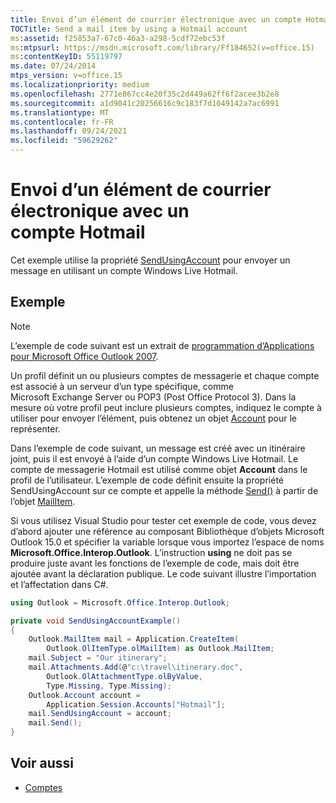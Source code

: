 ```yaml
---
title: Envoi d’un élément de courrier électronique avec un compte Hotmail
TOCTitle: Send a mail item by using a Hotmail account
ms:assetid: f25853a7-67c0-46a3-a298-5cdf72ebc53f
ms:mtpsurl: https://msdn.microsoft.com/library/Ff184652(v=office.15)
ms:contentKeyID: 55119797
ms.date: 07/24/2014
mtps_version: v=office.15
ms.localizationpriority: medium
ms.openlocfilehash: 2771e867cc4e20f35c2d449a62ff6f2acee3b2e8
ms.sourcegitcommit: a1d9041c20256616c9c183f7d1049142a7ac6991
ms.translationtype: MT
ms.contentlocale: fr-FR
ms.lasthandoff: 09/24/2021
ms.locfileid: "59629262"
---
```

# <a name="send-a-mail-item-by-using-a-hotmail-account"></a>Envoi d’un élément de courrier électronique avec un compte Hotmail

Cet exemple utilise la propriété [SendUsingAccount](https://msdn.microsoft.com/library/bb623679\(v=office.15\)) pour envoyer un message en utilisant un compte Windows Live Hotmail.

## <a name="example"></a>Exemple

> [!NOTE] 
> L’exemple de code suivant est un extrait de [programmation d’Applications pour Microsoft Office Outlook 2007](https://www.amazon.com/gp/product/0735622493?ie=UTF8&tag=msmsdn-20&linkCode=as2&camp=1789&creative=9325&creativeASIN=0735622493).

Un profil définit un ou plusieurs comptes de messagerie et chaque compte est associé à un serveur d’un type spécifique, comme Microsoft Exchange Server ou POP3 (Post Office Protocol 3). Dans la mesure où votre profil peut inclure plusieurs comptes, indiquez le compte à utiliser pour envoyer l’élément, puis obtenez un objet [Account](https://msdn.microsoft.com/library/bb645103\(v=office.15\)) pour le représenter.

Dans l’exemple de code suivant, un message est créé avec un itinéraire joint, puis il est envoyé à l’aide d’un compte Windows Live Hotmail. Le compte de messagerie Hotmail est utilisé comme objet **Account** dans le profil de l’utilisateur. L’exemple de code définit ensuite la propriété SendUsingAccount sur ce compte et appelle la méthode [Send()](https://msdn.microsoft.com/library/bb644139\(v=office.15\)) à partir de l’objet [MailItem](https://msdn.microsoft.com/library/bb643865\(v=office.15\)).

Si vous utilisez Visual Studio pour tester cet exemple de code, vous devez d’abord ajouter une référence au composant Bibliothèque d’objets Microsoft Outlook 15.0 et spécifier la variable lorsque vous importez l’espace de noms **Microsoft.Office.Interop.Outlook**. L’instruction **using** ne doit pas se produire juste avant les fonctions de l’exemple de code, mais doit être ajoutée avant la déclaration publique. Le code suivant illustre l’importation et l’affectation dans C\#.

```csharp
using Outlook = Microsoft.Office.Interop.Outlook;
```

```csharp
private void SendUsingAccountExample()
{
    Outlook.MailItem mail = Application.CreateItem(
        Outlook.OlItemType.olMailItem) as Outlook.MailItem;
    mail.Subject = "Our itinerary";
    mail.Attachments.Add(@"c:\travel\itinerary.doc",
        Outlook.OlAttachmentType.olByValue,
        Type.Missing, Type.Missing);
    Outlook.Account account =
        Application.Session.Accounts["Hotmail"];
    mail.SendUsingAccount = account;
    mail.Send();
}
```

## <a name="see-also"></a>Voir aussi

- [Comptes](accounts.md)


